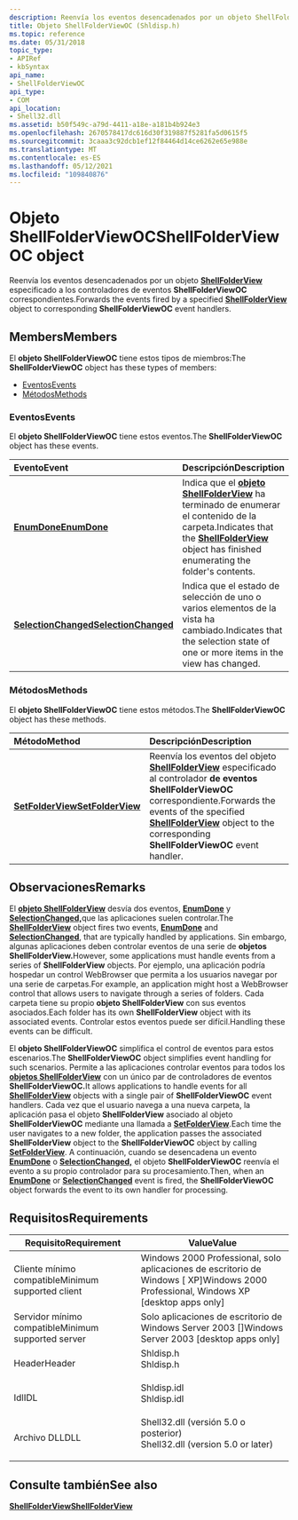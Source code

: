 ```yaml
---
description: Reenvía los eventos desencadenados por un objeto ShellFolderView especificado a los controladores de eventos ShellFolderViewOC correspondientes.
title: Objeto ShellFolderViewOC (Shldisp.h)
ms.topic: reference
ms.date: 05/31/2018
topic_type:
- APIRef
- kbSyntax
api_name:
- ShellFolderViewOC
api_type:
- COM
api_location:
- Shell32.dll
ms.assetid: b50f549c-a79d-4411-a18e-a181b4b924e3
ms.openlocfilehash: 2670578417dc616d30f319887f5281fa5d0615f5
ms.sourcegitcommit: 3caaa3c92dcb1ef12f84464d14ce6262e65e988e
ms.translationtype: MT
ms.contentlocale: es-ES
ms.lasthandoff: 05/12/2021
ms.locfileid: "109840876"
---
```

# <a name="shellfolderviewoc-object"></a><span data-ttu-id="078dd-103">Objeto ShellFolderViewOC</span><span class="sxs-lookup"><span data-stu-id="078dd-103">ShellFolderViewOC object</span></span>

<span data-ttu-id="078dd-104">Reenvía los eventos desencadenados por un objeto [**ShellFolderView**](shellfolderview.md) especificado a los controladores de eventos **ShellFolderViewOC** correspondientes.</span><span class="sxs-lookup"><span data-stu-id="078dd-104">Forwards the events fired by a specified [**ShellFolderView**](shellfolderview.md) object to corresponding **ShellFolderViewOC** event handlers.</span></span>

## <a name="members"></a><span data-ttu-id="078dd-105">Members</span><span class="sxs-lookup"><span data-stu-id="078dd-105">Members</span></span>

<span data-ttu-id="078dd-106">El **objeto ShellFolderViewOC** tiene estos tipos de miembros:</span><span class="sxs-lookup"><span data-stu-id="078dd-106">The **ShellFolderViewOC** object has these types of members:</span></span>

-   [<span data-ttu-id="078dd-107">Eventos</span><span class="sxs-lookup"><span data-stu-id="078dd-107">Events</span></span>](#events)
-   [<span data-ttu-id="078dd-108">Métodos</span><span class="sxs-lookup"><span data-stu-id="078dd-108">Methods</span></span>](#methods)

### <a name="events"></a><span data-ttu-id="078dd-109">Eventos</span><span class="sxs-lookup"><span data-stu-id="078dd-109">Events</span></span>

<span data-ttu-id="078dd-110">El **objeto ShellFolderViewOC** tiene estos eventos.</span><span class="sxs-lookup"><span data-stu-id="078dd-110">The **ShellFolderViewOC** object has these events.</span></span>



| <span data-ttu-id="078dd-111">Evento</span><span class="sxs-lookup"><span data-stu-id="078dd-111">Event</span></span>                                                          | <span data-ttu-id="078dd-112">Descripción</span><span class="sxs-lookup"><span data-stu-id="078dd-112">Description</span></span>                                                                                                                     |
|:---------------------------------------------------------------|:--------------------------------------------------------------------------------------------------------------------------------|
| [<span data-ttu-id="078dd-113">**EnumDone**</span><span class="sxs-lookup"><span data-stu-id="078dd-113">**EnumDone**</span></span>](shellfolderviewoc-enumdone.md)                 | <span data-ttu-id="078dd-114">Indica que el [**objeto ShellFolderView**](shellfolderview.md) ha terminado de enumerar el contenido de la carpeta.</span><span class="sxs-lookup"><span data-stu-id="078dd-114">Indicates that the [**ShellFolderView**](shellfolderview.md) object has finished enumerating the folder's contents.</span></span><br/> |
| [<span data-ttu-id="078dd-115">**SelectionChanged**</span><span class="sxs-lookup"><span data-stu-id="078dd-115">**SelectionChanged**</span></span>](shellfolderviewoc-selectionchanged.md) | <span data-ttu-id="078dd-116">Indica que el estado de selección de uno o varios elementos de la vista ha cambiado.</span><span class="sxs-lookup"><span data-stu-id="078dd-116">Indicates that the selection state of one or more items in the view has changed.</span></span><br/>                                     |



 

### <a name="methods"></a><span data-ttu-id="078dd-117">Métodos</span><span class="sxs-lookup"><span data-stu-id="078dd-117">Methods</span></span>

<span data-ttu-id="078dd-118">El **objeto ShellFolderViewOC** tiene estos métodos.</span><span class="sxs-lookup"><span data-stu-id="078dd-118">The **ShellFolderViewOC** object has these methods.</span></span>



| <span data-ttu-id="078dd-119">Método</span><span class="sxs-lookup"><span data-stu-id="078dd-119">Method</span></span>                                                   | <span data-ttu-id="078dd-120">Descripción</span><span class="sxs-lookup"><span data-stu-id="078dd-120">Description</span></span>                                                                                                                                                 |
|:---------------------------------------------------------|:------------------------------------------------------------------------------------------------------------------------------------------------------------|
| [<span data-ttu-id="078dd-121">**SetFolderView**</span><span class="sxs-lookup"><span data-stu-id="078dd-121">**SetFolderView**</span></span>](shellfolderviewoc-setfolderview.md) | <span data-ttu-id="078dd-122">Reenvía los eventos del objeto [**ShellFolderView**](shellfolderview.md) especificado al controlador **de eventos ShellFolderViewOC** correspondiente.</span><span class="sxs-lookup"><span data-stu-id="078dd-122">Forwards the events of the specified [**ShellFolderView**](shellfolderview.md) object to the corresponding **ShellFolderViewOC** event handler.</span></span><br/> |



 

## <a name="remarks"></a><span data-ttu-id="078dd-123">Observaciones</span><span class="sxs-lookup"><span data-stu-id="078dd-123">Remarks</span></span>

<span data-ttu-id="078dd-124">El [**objeto ShellFolderView**](shellfolderview.md) desvía dos eventos, [**EnumDone**](shellfolderviewoc-enumdone.md) y [**SelectionChanged,**](shellfolderviewoc-selectionchanged.md)que las aplicaciones suelen controlar.</span><span class="sxs-lookup"><span data-stu-id="078dd-124">The [**ShellFolderView**](shellfolderview.md) object fires two events, [**EnumDone**](shellfolderviewoc-enumdone.md) and [**SelectionChanged**](shellfolderviewoc-selectionchanged.md), that are typically handled by applications.</span></span> <span data-ttu-id="078dd-125">Sin embargo, algunas aplicaciones deben controlar eventos de una serie de **objetos ShellFolderView.**</span><span class="sxs-lookup"><span data-stu-id="078dd-125">However, some applications must handle events from a series of **ShellFolderView** objects.</span></span> <span data-ttu-id="078dd-126">Por ejemplo, una aplicación podría hospedar un control WebBrowser que permita a los usuarios navegar por una serie de carpetas.</span><span class="sxs-lookup"><span data-stu-id="078dd-126">For example, an application might host a WebBrowser control that allows users to navigate through a series of folders.</span></span> <span data-ttu-id="078dd-127">Cada carpeta tiene su propio **objeto ShellFolderView** con sus eventos asociados.</span><span class="sxs-lookup"><span data-stu-id="078dd-127">Each folder has its own **ShellFolderView** object with its associated events.</span></span> <span data-ttu-id="078dd-128">Controlar estos eventos puede ser difícil.</span><span class="sxs-lookup"><span data-stu-id="078dd-128">Handling these events can be difficult.</span></span>

<span data-ttu-id="078dd-129">El **objeto ShellFolderViewOC** simplifica el control de eventos para estos escenarios.</span><span class="sxs-lookup"><span data-stu-id="078dd-129">The **ShellFolderViewOC** object simplifies event handling for such scenarios.</span></span> <span data-ttu-id="078dd-130">Permite a las aplicaciones controlar eventos para todos los [**objetos ShellFolderView**](shellfolderview.md) con un único par de controladores de eventos **ShellFolderViewOC.**</span><span class="sxs-lookup"><span data-stu-id="078dd-130">It allows applications to handle events for all [**ShellFolderView**](shellfolderview.md) objects with a single pair of **ShellFolderViewOC** event handlers.</span></span> <span data-ttu-id="078dd-131">Cada vez que el usuario navega a una nueva carpeta, la aplicación pasa el objeto **ShellFolderView** asociado al objeto **ShellFolderViewOC** mediante una llamada a [**SetFolderView**](shellfolderviewoc-setfolderview.md).</span><span class="sxs-lookup"><span data-stu-id="078dd-131">Each time the user navigates to a new folder, the application passes the associated **ShellFolderView** object to the **ShellFolderViewOC** object by calling [**SetFolderView**](shellfolderviewoc-setfolderview.md).</span></span> <span data-ttu-id="078dd-132">A continuación, cuando se desencadena un evento [**EnumDone**](shellfolderviewoc-enumdone.md) o [**SelectionChanged,**](shellfolderviewoc-selectionchanged.md) el objeto **ShellFolderViewOC** reenvía el evento a su propio controlador para su procesamiento.</span><span class="sxs-lookup"><span data-stu-id="078dd-132">Then, when an [**EnumDone**](shellfolderviewoc-enumdone.md) or [**SelectionChanged**](shellfolderviewoc-selectionchanged.md) event is fired, the **ShellFolderViewOC** object forwards the event to its own handler for processing.</span></span>

## <a name="requirements"></a><span data-ttu-id="078dd-133">Requisitos</span><span class="sxs-lookup"><span data-stu-id="078dd-133">Requirements</span></span>



| <span data-ttu-id="078dd-134">Requisito</span><span class="sxs-lookup"><span data-stu-id="078dd-134">Requirement</span></span> | <span data-ttu-id="078dd-135">Value</span><span class="sxs-lookup"><span data-stu-id="078dd-135">Value</span></span> |
|-------------------------------------|---------------------------------------------------------------------------------------------------------------|
| <span data-ttu-id="078dd-136">Cliente mínimo compatible</span><span class="sxs-lookup"><span data-stu-id="078dd-136">Minimum supported client</span></span><br/> | <span data-ttu-id="078dd-137">Windows 2000 Professional, solo aplicaciones de escritorio de Windows \[ XP\]</span><span class="sxs-lookup"><span data-stu-id="078dd-137">Windows 2000 Professional, Windows XP \[desktop apps only\]</span></span><br/>                                        |
| <span data-ttu-id="078dd-138">Servidor mínimo compatible</span><span class="sxs-lookup"><span data-stu-id="078dd-138">Minimum supported server</span></span><br/> | <span data-ttu-id="078dd-139">Solo aplicaciones de escritorio de Windows Server 2003 \[\]</span><span class="sxs-lookup"><span data-stu-id="078dd-139">Windows Server 2003 \[desktop apps only\]</span></span><br/>                                                          |
| <span data-ttu-id="078dd-140">Header</span><span class="sxs-lookup"><span data-stu-id="078dd-140">Header</span></span><br/>                   | <dl> <span data-ttu-id="078dd-141"><dt>Shldisp.h</dt></span><span class="sxs-lookup"><span data-stu-id="078dd-141"><dt>Shldisp.h</dt></span></span> </dl>                          |
| <span data-ttu-id="078dd-142">Idl</span><span class="sxs-lookup"><span data-stu-id="078dd-142">IDL</span></span><br/>                      | <dl> <span data-ttu-id="078dd-143"><dt>Shldisp.idl</dt></span><span class="sxs-lookup"><span data-stu-id="078dd-143"><dt>Shldisp.idl</dt></span></span> </dl>                        |
| <span data-ttu-id="078dd-144">Archivo DLL</span><span class="sxs-lookup"><span data-stu-id="078dd-144">DLL</span></span><br/>                      | <dl> <span data-ttu-id="078dd-145"><dt>Shell32.dll (versión 5.0 o posterior)</dt></span><span class="sxs-lookup"><span data-stu-id="078dd-145"><dt>Shell32.dll (version 5.0 or later)</dt></span></span> </dl> |



## <a name="see-also"></a><span data-ttu-id="078dd-146">Consulte también</span><span class="sxs-lookup"><span data-stu-id="078dd-146">See also</span></span>

<dl> <dt>

[<span data-ttu-id="078dd-147">**ShellFolderView**</span><span class="sxs-lookup"><span data-stu-id="078dd-147">**ShellFolderView**</span></span>](shellfolderview.md)
</dt> </dl>

 

 




